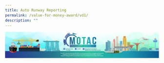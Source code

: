```yaml
---
title: Auto Runway Reporting
permalink: /value-for-money-award/vd1/
description: ""
---
```

![](/images/hero.png)

